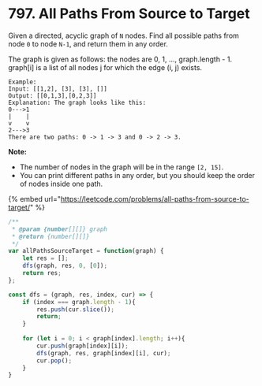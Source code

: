 # 797. All Paths From Source to Target



Given a directed, acyclic graph of `N` nodes.  Find all possible paths from node `0` to node `N-1`, and return them in any order.

The graph is given as follows:  the nodes are 0, 1, ..., graph.length - 1.  graph\[i\] is a list of all nodes j for which the edge \(i, j\) exists.

```text
Example:
Input: [[1,2], [3], [3], []] 
Output: [[0,1,3],[0,2,3]] 
Explanation: The graph looks like this:
0--->1
|    |
v    v
2--->3
There are two paths: 0 -> 1 -> 3 and 0 -> 2 -> 3.
```

**Note:**

* The number of nodes in the graph will be in the range `[2, 15]`.
* You can print different paths in any order, but you should keep the order of nodes inside one path.

{% embed url="https://leetcode.com/problems/all-paths-from-source-to-target/" %}

```javascript
/**
 * @param {number[][]} graph
 * @return {number[][]}
 */
var allPathsSourceTarget = function(graph) {
    let res = [];
    dfs(graph, res, 0, [0]);
    return res;
};

const dfs = (graph, res, index, cur) => {
    if (index === graph.length - 1){
        res.push(cur.slice());
        return;
    }
    
    for (let i = 0; i < graph[index].length; i++){
        cur.push(graph[index][i]);
        dfs(graph, res, graph[index][i], cur);
        cur.pop();
    }
}
```



